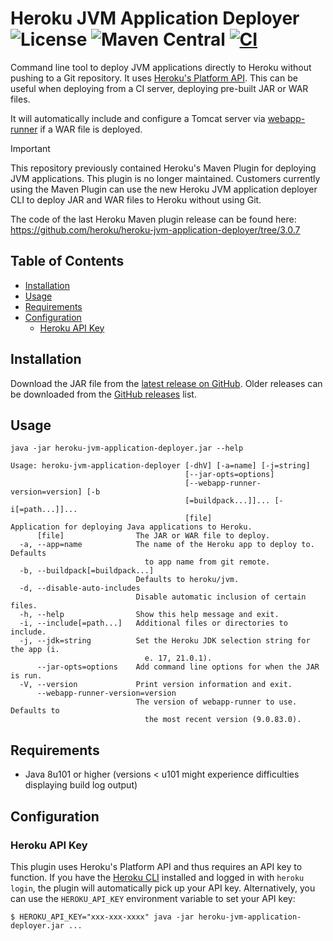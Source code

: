 # Heroku JVM Application Deployer &emsp; ![License](https://img.shields.io/github/license/heroku/heroku-jvm-application-deployer) ![Maven Central](https://img.shields.io/maven-central/v/com.heroku/heroku-jvm-application-deployer) [![CI](https://github.com/heroku/heroku-jvm-application-deployer/actions/workflows/ci.yml/badge.svg)](https://github.com/heroku/heroku-jvm-application-deployer/actions/workflows/ci.yml)

Command line tool to deploy JVM applications directly to Heroku without pushing to a Git repository. It uses 
[Heroku's Platform API](https://devcenter.heroku.com/articles/platform-api-quickstart). This can be useful when deploying from a CI server, deploying pre-built JAR or WAR files.

It will automatically include and configure a Tomcat server via [webapp-runner](https://github.com/heroku/webapp-runner) if a WAR file is deployed.

> [!IMPORTANT]
> This repository previously contained Heroku's Maven Plugin for deploying JVM applications. This plugin is no longer
> maintained. Customers currently using the Maven Plugin can use the new Heroku JVM application deployer CLI to deploy
> JAR and WAR files to Heroku without using Git.
>
> The code of the last Heroku Maven plugin release can be found here:
> https://github.com/heroku/heroku-jvm-application-deployer/tree/3.0.7

## Table of Contents
* [Installation](#installation)
* [Usage](#usage)
* [Requirements](#requirements)
* [Configuration](#configuration)
  + [Heroku API Key](#heroku-api-key)

## Installation

Download the JAR file from the [latest release on GitHub](https://github.com/heroku/heroku-jvm-application-deployer/releases/latest). Older releases can be downloaded from the [GitHub releases](https://github.com/heroku/heroku-jvm-application-deployer/releases) list.

## Usage

```shell
java -jar heroku-jvm-application-deployer.jar --help
```

```
Usage: heroku-jvm-application-deployer [-dhV] [-a=name] [-j=string]
                                       [--jar-opts=options]
                                       [--webapp-runner-version=version] [-b
                                       [=buildpack...]]... [-i[=path...]]...
                                       [file]
Application for deploying Java applications to Heroku.
      [file]                The JAR or WAR file to deploy.
  -a, --app=name            The name of the Heroku app to deploy to. Defaults
                              to app name from git remote.
  -b, --buildpack[=buildpack...]
                            Defaults to heroku/jvm.
  -d, --disable-auto-includes
                            Disable automatic inclusion of certain files.
  -h, --help                Show this help message and exit.
  -i, --include[=path...]   Additional files or directories to include.
  -j, --jdk=string          Set the Heroku JDK selection string for the app (i.
                              e. 17, 21.0.1).
      --jar-opts=options    Add command line options for when the JAR is run.
  -V, --version             Print version information and exit.
      --webapp-runner-version=version
                            The version of webapp-runner to use. Defaults to
                              the most recent version (9.0.83.0).
```

## Requirements

- Java 8u101 or higher (versions < u101 might experience difficulties displaying build log output)

## Configuration

### Heroku API Key
This plugin uses Heroku's Platform API and thus requires an API key to function. If you have the
[Heroku CLI](https://devcenter.heroku.com/articles/heroku-cli) installed and logged in with `heroku login`, the plugin will automatically
pick up your API key. Alternatively, you can use the `HEROKU_API_KEY` environment variable to set your API key:

```shell
$ HEROKU_API_KEY="xxx-xxx-xxxx" java -jar heroku-jvm-application-deployer.jar ...
```
